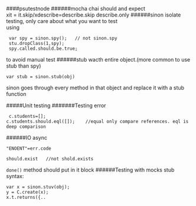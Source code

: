 ####psutestnode
######mocha chai
should and expect  
xit = it.skip/xdescribe=describe.skip
describe.only
######sinon
isolate testing, only care about what you want to test  
using
```
 var spy = sinon.spy();   // not sinon.spy
 stu.dropClass(1,spy);
 spy.called.should.be.true;
 ```
 to avoid manual test
 ######stub
 wacth entire object.(more common to use stub than spy)
 ```
 var stub = sinon.stub(obj)
 ```
 sinon goes through every method in that object and replace it with a stub function
 
 #####Unit testing
 #######Testing error
 ```
  c.students=[];
 c.students.should.eql([]);    //equal only compare references. eql is deep comparison
 ```
 
 ######IO async
 ```
 "ENOENT"=err.code
 
 should.exist   //not shold.exists
 ```
 ```done()``` 
 method should put in it block
 ######Testing with mocks
 stub syntax:
 ```
 var x = sinon.stuv(obj);
 y = C.create(x);
 x.t.returns({..
 ```